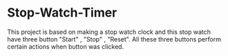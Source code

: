# Stop-Watch-Timer  
This project is based on making a stop watch clock and this stop watch have three button "Start" , "Stop" , "Reset". All these three buttons perform certain actions when button was clicked.
